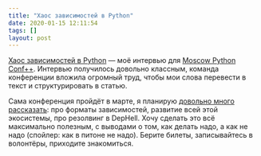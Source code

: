```yaml
---
title: "Хаос зависимостей в Python"
date: 2020-01-15 12:11:54
tags: []
layout: post
---
```


[Хаос зависимостей в Python](https://habr.com/en/company/oleg-bunin/blog/483920/) — моё интервью для [Moscow Python Conf++](https://conf.python.ru/moscow/2020). Интервью получилось довольно классным, команда конференции вложила огромный труд, чтобы мои слова перевести в текст и структурировать в статью.

Сама конференция пройдёт в марте, я планирую [довольно много рассказать](https://conf.python.ru/moscow/2020/abstracts/6254): про форматы зависимостей, развитие всей этой экосистемы, про резолвинг в DepHell. Хочу сделать это всё максимально полезным, с выводами о том, как делать надо, а как не надо (спойлер: как в питоне не надо). Берите билеты, записывайтесь в волонтёры, приходите знакомиться.
